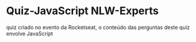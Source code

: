 # Quiz-JavaScript NLW-Experts
quiz criado no evento da Rocketseat, o conteúdo das perguntas deste quiz envolve JavaScript
